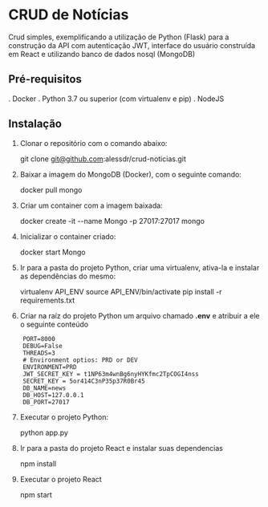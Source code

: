 # CRUD de Notícias

Crud simples, exemplificando a utilização de Python (Flask) para a construção da API com autenticação JWT, interface do usuário construída em React e utilizando banco de dados nosql (MongoDB)

## Pré-requisitos

. Docker
. Python 3.7 ou superior (com virtualenv e pip)
. NodeJS

## Instalação

1) Clonar o repositório com o comando abaixo:

	git clone git@github.com:alessdr/crud-noticias.git

2) Baixar a imagem do MongoDB (Docker), com o seguinte comando:

	docker pull mongo

3) Criar um container com a imagem baixada:

	docker create -it --name Mongo -p 27017:27017 mongo

4) Inicializar o container criado:

	docker start Mongo

5) Ir para a pasta do projeto Python, criar uma virtualenv, ativa-la e instalar as dependências do mesmo:

	virtualenv API_ENV
	source API_ENV/bin/activate
	pip install -r requirements.txt

6) Criar na raíz do projeto Python um arquivo chamado **.env** e atribuir a ele o seguinte conteúdo

```
	PORT=8000
	DEBUG=False
	THREADS=3
	# Environment optios: PRD or DEV
	ENVIRONMENT=PRD
	JWT_SECRET_KEY = t1NP63m4wnBg6nyHYKfmc2TpCOGI4nss
	SECRET_KEY = 5or414C3nP35p37R0Br45
	DB_NAME=news
	DB_HOST=127.0.0.1
	DB_PORT=27017
```

7) Executar o projeto Python:

	python app.py

8) Ir para a pasta do projeto React e instalar suas dependencias

	npm install

9) Executar o projeto React

	npm start

